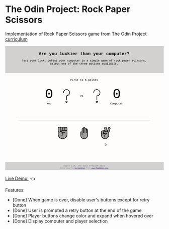 # The Odin Project: Rock Paper Scissors

Implementation of Rock Paper Scissors game from The Odin Project [curriculum](https://www.theodinproject.com/)

![Demo gif](demo.gif)

<a href="http://gavinslim.com/odin-rock-paper-scissors/" target="_blank">Live Demo!</a> :point_left:

Features:
- [Done] When game is over, disable user's buttons except for retry button
- [Done] User is prompted a retry button at the end of the game
- [Done] Player buttons change color and expand when hovered over
- [Done] Display computer and player selection
 
